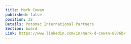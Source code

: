 ```yaml
---
title: Mark Cowan
published: false
position: 32
Details: Potomac International Partners
Section: board
Link: https://www.linkedin.com/in/mark-d-cowan-8876b/
---
```


